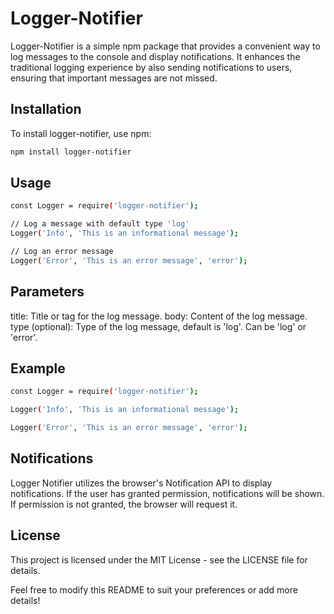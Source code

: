 # Logger-Notifier

Logger-Notifier is a simple npm package that provides a convenient way to log messages to the console and display notifications. It enhances the traditional logging experience by also sending notifications to users, ensuring that important messages are not missed.


## Installation

To install logger-notifier, use npm:

```bash
npm install logger-notifier
```

## Usage

```bash
const Logger = require('logger-notifier');

// Log a message with default type 'log'
Logger('Info', 'This is an informational message');

// Log an error message
Logger('Error', 'This is an error message', 'error');
```

## Parameters

title: Title or tag for the log message.
body: Content of the log message.
type (optional): Type of the log message, default is 'log'. Can be 'log' or 'error'.

## Example

```bash
const Logger = require('logger-notifier');

Logger('Info', 'This is an informational message');

Logger('Error', 'This is an error message', 'error');
```

## Notifications

Logger Notifier utilizes the browser's Notification API to display notifications. If the user has granted permission, notifications will be shown. If permission is not granted, the browser will request it.

## License

This project is licensed under the MIT License - see the LICENSE file for details.

Feel free to modify this README to suit your preferences or add more details!
